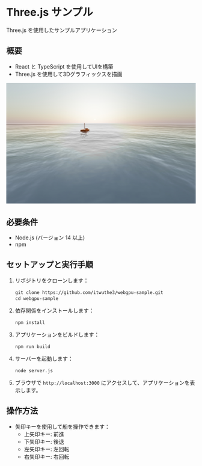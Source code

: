 # Three.js サンプル

Three.js を使用したサンプルアプリケーション

## 概要

- React と TypeScript を使用してUIを構築
- Three.js を使用して3Dグラフィックスを描画

![サンプル画像](images/sample.jpg)

## 必要条件

- Node.js (バージョン 14 以上)
- npm 

## セットアップと実行手順

1. リポジトリをクローンします：
   ```
   git clone https://github.com/itwuthe3/webgpu-sample.git
   cd webgpu-sample
   ```

2. 依存関係をインストールします：
   ```
   npm install
   ```

3. アプリケーションをビルドします：
   ```
   npm run build
   ```

4. サーバーを起動します：
   ```
   node server.js
   ```

5. ブラウザで `http://localhost:3000` にアクセスして、アプリケーションを表示します。

## 操作方法

- 矢印キーを使用して船を操作できます：
  - 上矢印キー: 前進
  - 下矢印キー: 後退
  - 左矢印キー: 左回転
  - 右矢印キー: 右回転
